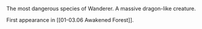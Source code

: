 The most dangerous species of Wanderer. A massive dragon-like creature.

First appearance in [[01-03.06 Awakened Forest]].
